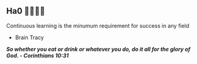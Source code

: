 ## Ha0 👩🏻‍💻🍒
 
Continuous learning is the minumum requirement for success in any field
- Brain Tracy

***So whether you eat or drink or whatever you do, do it all for the glory of God. - Corinthians 10:31***

<!--
**chy0428/chy0428** is a ✨ _special_ ✨ repository because its `README.md` (this file) appears on your GitHub profile.

Here are some ideas to get you started:

- 🔭 I’m currently working on ...
- 🌱 I’m currently learning ...
- 👯 I’m looking to collaborate on ...
- 🤔 I’m looking for help with ...
- 💬 Ask me about ...
- 📫 How to reach me: ...
- 😄 Pronouns: ...
- ⚡ Fun fact: ...
-->
